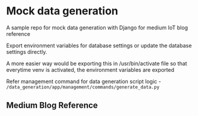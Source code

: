 # Mock data generation

A sample repo for mock data generation with Django for medium IoT blog reference

Export environment variables for database settings or update the database settings directly.

A more easier way would be exporting this in /usr/bin/activate file so that everytime venv is activated, the environment variables are exported

Refer management command for data generation script logic - `/data_generation/app/management/commands/generate_data.py`

## Medium Blog Reference

[]()
